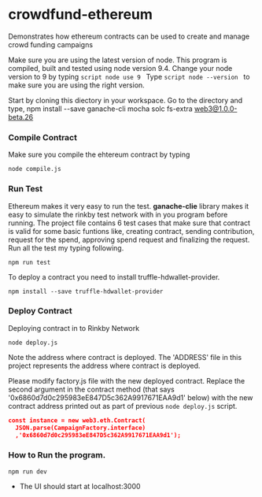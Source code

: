 # crowdfund-ethereum
Demonstrates how ethereum contracts can be used to create and manage crowd funding campaigns

Make sure you are using the latest version of node. This program is compiled, built and tested using node version 9.4.
Change your node version to 9 by typing ```script node use 9 ```
Type ```script node --version ``` to make sure you are using the right version.

Start by cloning this diectory in your workspace.
Go to the directory and type,
npm install --save ganache-cli mocha solc fs-extra web3@1.0.0-beta.26

### Compile Contract
Make sure you compile the ehtereum contract by typing
```script
node compile.js
```
### Run Test
Ethereum makes it very easy to run the test. __ganache-clie__ library makes it easy to simulate the rinkby test network with in you program before running. The project file contains 6 test cases that make sure that contract is valid for some basic funtions like, creating contract, sending contribution, request for the spend, approving spend request and finalizing the request. Run all the test my typing following.

```script
npm run test
```

To deploy a contract you need to install truffle-hdwallet-provider.
```script
npm install --save truffle-hdwallet-provider
```
### Deploy Contract
Deploying contract in to Rinkby Network
```script
node deploy.js
```
Note the address where contract is deployed. The 'ADDRESS' file in this project represents the address where contract is deployed.

Please modify factory.js file with the new deployed  contract. Replace the second argument in the contract method (that says '0x6860d7d0c295983eE847D5c362A9917671EAA9d1' below) with the new contract address printed out as part of previous `node deploy.js` script.
```json
const instance = new web3.eth.Contract(
  JSON.parse(CampaignFactory.interface)
  ,'0x6860d7d0c295983eE847D5c362A9917671EAA9d1');

```

### How to Run the program.
```
npm run dev
```
* The UI should start at localhost:3000
